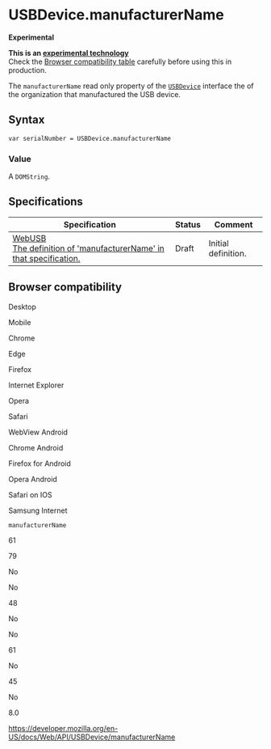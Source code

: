 USBDevice.manufacturerName
==========================

**Experimental**

**This is an [experimental technology](https://developer.mozilla.org/en-US/docs/MDN/Guidelines/Conventions_definitions#experimental)**  
Check the [Browser compatibility table](#browser_compatibility) carefully before using this in production.

The `manufacturerName` read only property of the [`USBDevice`](../usbdevice) interface the of the organization that manufactured the USB device.

Syntax
------

    var serialNumber = USBDevice.manufacturerName

### Value

A <span class="page-not-created">`DOMString`</span>.

Specifications
--------------

<table><thead><tr class="header"><th>Specification</th><th>Status</th><th>Comment</th></tr></thead><tbody><tr class="odd"><td><a href="https://wicg.github.io/webusb/#dom-usbdevice-manufacturername">WebUSB<br />
<span class="small">The definition of 'manufacturerName' in that specification.</span></a></td><td><span class="spec-draft">Draft</span></td><td>Initial definition.</td></tr></tbody></table>

Browser compatibility
---------------------

Desktop

Mobile

Chrome

Edge

Firefox

Internet Explorer

Opera

Safari

WebView Android

Chrome Android

Firefox for Android

Opera Android

Safari on IOS

Samsung Internet

`manufacturerName`

61

79

No

No

48

No

No

61

No

45

No

8.0

<a href="https://developer.mozilla.org/en-US/docs/Web/API/USBDevice/manufacturerName" class="_attribution-link">https://developer.mozilla.org/en-US/docs/Web/API/USBDevice/manufacturerName</a>
